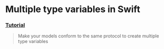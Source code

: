 # Multiple type variables in Swift
### [Tutorial](https://designcode.io/swiftui-advanced-multiple-type-variables)
> Make your models conform to the same protocol to create multiple type variables

